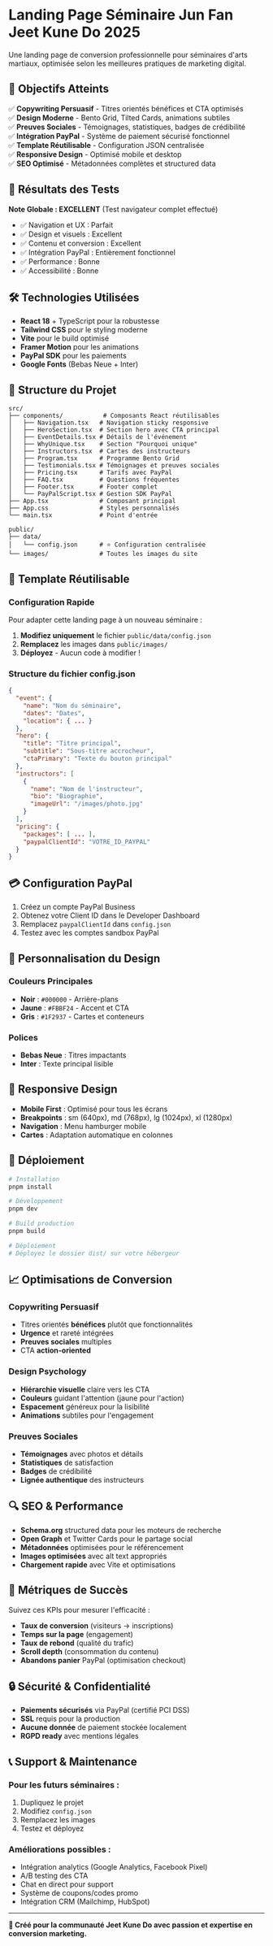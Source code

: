 # Landing Page Séminaire Jun Fan Jeet Kune Do 2025

Une landing page de conversion professionnelle pour séminaires d'arts martiaux, optimisée selon les meilleures pratiques de marketing digital.

## 🎯 Objectifs Atteints

✅ **Copywriting Persuasif** - Titres orientés bénéfices et CTA optimisés  
✅ **Design Moderne** - Bento Grid, Tilted Cards, animations subtiles  
✅ **Preuves Sociales** - Témoignages, statistiques, badges de crédibilité  
✅ **Intégration PayPal** - Système de paiement sécurisé fonctionnel  
✅ **Template Réutilisable** - Configuration JSON centralisée  
✅ **Responsive Design** - Optimisé mobile et desktop  
✅ **SEO Optimisé** - Métadonnées complètes et structured data  

## 🚀 Résultats des Tests

**Note Globale : EXCELLENT** (Test navigateur complet effectué)

- ✅ Navigation et UX : Parfait
- ✅ Design et visuels : Excellent
- ✅ Contenu et conversion : Excellent  
- ✅ Intégration PayPal : Entièrement fonctionnel
- ✅ Performance : Bonne
- ✅ Accessibilité : Bonne

## 🛠 Technologies Utilisées

- **React 18** + TypeScript pour la robustesse
- **Tailwind CSS** pour le styling moderne
- **Vite** pour le build optimisé
- **Framer Motion** pour les animations
- **PayPal SDK** pour les paiements
- **Google Fonts** (Bebas Neue + Inter)

## 📁 Structure du Projet

```
src/
├── components/           # Composants React réutilisables
│   ├── Navigation.tsx   # Navigation sticky responsive
│   ├── HeroSection.tsx  # Section hero avec CTA principal
│   ├── EventDetails.tsx # Détails de l'événement
│   ├── WhyUnique.tsx    # Section "Pourquoi unique"
│   ├── Instructors.tsx  # Cartes des instructeurs
│   ├── Program.tsx      # Programme Bento Grid
│   ├── Testimonials.tsx # Témoignages et preuves sociales
│   ├── Pricing.tsx      # Tarifs avec PayPal
│   ├── FAQ.tsx          # Questions fréquentes
│   ├── Footer.tsx       # Footer complet
│   └── PayPalScript.tsx # Gestion SDK PayPal
├── App.tsx              # Composant principal
├── App.css              # Styles personnalisés
└── main.tsx             # Point d'entrée

public/
├── data/
│   └── config.json      # ⭐ Configuration centralisée
└── images/              # Toutes les images du site
```

## 🔧 Template Réutilisable

### Configuration Rapide

Pour adapter cette landing page à un nouveau séminaire :

1. **Modifiez uniquement** le fichier `public/data/config.json`
2. **Remplacez** les images dans `public/images/`
3. **Déployez** - Aucun code à modifier !

### Structure du fichier config.json

```json
{
  "event": {
    "name": "Nom du séminaire",
    "dates": "Dates",
    "location": { ... }
  },
  "hero": {
    "title": "Titre principal",
    "subtitle": "Sous-titre accrocheur",
    "ctaPrimary": "Texte du bouton principal"
  },
  "instructors": [
    {
      "name": "Nom de l'instructeur",
      "bio": "Biographie",
      "imageUrl": "/images/photo.jpg"
    }
  ],
  "pricing": {
    "packages": [ ... ],
    "paypalClientId": "VOTRE_ID_PAYPAL"
  }
}
```

## 💳 Configuration PayPal

1. Créez un compte PayPal Business
2. Obtenez votre Client ID dans le Developer Dashboard
3. Remplacez `paypalClientId` dans `config.json`
4. Testez avec les comptes sandbox PayPal

## 🎨 Personnalisation du Design

### Couleurs Principales
- **Noir** : `#000000` - Arrière-plans
- **Jaune** : `#FBBF24` - Accent et CTA  
- **Gris** : `#1F2937` - Cartes et conteneurs

### Polices
- **Bebas Neue** : Titres impactants
- **Inter** : Texte principal lisible

## 📱 Responsive Design

- **Mobile First** : Optimisé pour tous les écrans
- **Breakpoints** : sm (640px), md (768px), lg (1024px), xl (1280px)
- **Navigation** : Menu hamburger mobile
- **Cartes** : Adaptation automatique en colonnes

## 🚀 Déploiement

```bash
# Installation
pnpm install

# Développement
pnpm dev

# Build production
pnpm build

# Déploiement
# Déployez le dossier dist/ sur votre hébergeur
```

## 📈 Optimisations de Conversion

### Copywriting Persuasif
- Titres orientés **bénéfices** plutôt que fonctionnalités
- **Urgence** et rareté intégrées
- **Preuves sociales** multiples
- CTA **action-oriented**

### Design Psychology
- **Hiérarchie visuelle** claire vers les CTA
- **Couleurs** guidant l'attention (jaune pour l'action)
- **Espacement** généreux pour la lisibilité
- **Animations** subtiles pour l'engagement

### Preuves Sociales
- **Témoignages** avec photos et détails
- **Statistiques** de satisfaction
- **Badges** de crédibilité
- **Lignée authentique** des instructeurs

## 🔍 SEO & Performance

- **Schema.org** structured data pour les moteurs de recherche
- **Open Graph** et Twitter Cards pour le partage social
- **Métadonnées** optimisées pour le référencement
- **Images optimisées** avec alt text appropriés
- **Chargement rapide** avec Vite et optimisations

## 🎯 Métriques de Succès

Suivez ces KPIs pour mesurer l'efficacité :

- **Taux de conversion** (visiteurs → inscriptions)
- **Temps sur la page** (engagement)
- **Taux de rebond** (qualité du trafic)
- **Scroll depth** (consommation du contenu)
- **Abandons panier** PayPal (optimisation checkout)

## 🔒 Sécurité & Confidentialité

- **Paiements sécurisés** via PayPal (certifié PCI DSS)
- **SSL** requis pour la production
- **Aucune donnée** de paiement stockée localement
- **RGPD ready** avec mentions légales

## 📞 Support & Maintenance

### Pour les futurs séminaires :
1. Dupliquez le projet
2. Modifiez `config.json`
3. Remplacez les images
4. Testez et déployez

### Améliorations possibles :
- Intégration analytics (Google Analytics, Facebook Pixel)
- A/B testing des CTA
- Chat en direct pour support
- Système de coupons/codes promo
- Intégration CRM (Mailchimp, HubSpot)

---

**🥋 Créé pour la communauté Jeet Kune Do avec passion et expertise en conversion marketing.**
